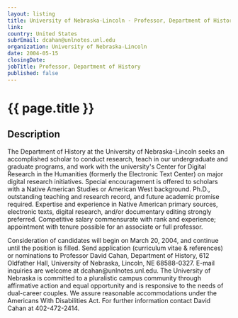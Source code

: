 ```yaml
---
layout: listing
title: University of Nebraska-Lincoln - Professor, Department of History
link:
country: United States
subrEmail: dcahan@unlnotes.unl.edu
organization: University of Nebraska-Lincoln 
date: 2004-05-15
closingDate: 
jobTitle: Professor, Department of History
published: false
---
```



# {{ page.title }}

## Description



<p>The Department of History at the University of Nebraska-Lincoln seeks an accomplished scholar to conduct research, teach in our undergraduate and graduate programs, and work with the university's Center for Digital Research in the Humanities (formerly the Electronic Text Center) on major digital research initiatives. Special encouragement is offered to scholars with a Native American Studies or American West background. Ph.D., outstanding teaching and research record, and future academic promise required. Expertise and experience in Native American primary sources, electronic texts, digital research, and/or documentary editing strongly preferred. Competitive salary commensurate with rank and experience; appointment with tenure possible for an associate or full professor. </p>

<p>Consideration of candidates will begin on March 20, 2004, and continue until the position is filled. Send application (curriculum vitae & references) or nominations to Professor David Cahan, Department of History, 612 Oldfather Hall, University of Nebraska, Lincoln, NE 68588-0327. E-mail inquiries are welcome at dcahan@unlnotes.unl.edu. The University of Nebraska is committed to a pluralistic campus community through affirmative action and equal opportunity and is responsive to the needs of dual-career couples. We assure reasonable accommodations under the Americans With Disabilities Act. For further information contact David Cahan at 402-472-2414.<p>

